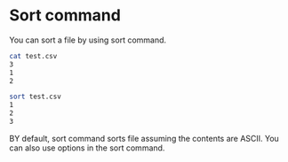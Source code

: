 # Sort command

You can sort a file by using sort command.

```bash
cat test.csv
3
1
2
```

```bash
sort test.csv
1
2
3
```

BY default, sort command sorts file assuming the contents are ASCII.
You can also use options in the sort command.

